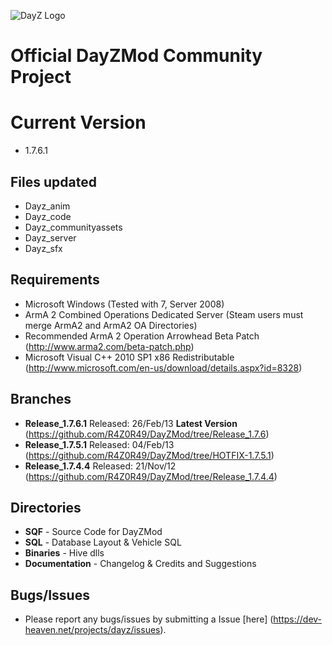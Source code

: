![DayZ Logo](http://i.imgur.com/V5FEm.png)

Official DayZMod Community Project
==================================

Current Version
==================================
 - 1.7.6.1
 
Files updated
------------
 - Dayz_anim
 - Dayz_code
 - Dayz_communityassets
 - Dayz_server
 - Dayz_sfx

Requirements
------------

 - Microsoft Windows (Tested with 7, Server 2008)
 - ArmA 2 Combined Operations Dedicated Server (Steam users must merge ArmA2 and ArmA2 OA Directories)
 - Recommended ArmA 2 Operation Arrowhead Beta Patch (http://www.arma2.com/beta-patch.php)
 - Microsoft Visual C++ 2010 SP1 x86 Redistributable (http://www.microsoft.com/en-us/download/details.aspx?id=8328)
 
Branches
--------

- **Release_1.7.6.1** Released: 26/Feb/13 **Latest Version** (https://github.com/R4Z0R49/DayZMod/tree/Release_1.7.6)
- **Release_1.7.5.1** Released: 04/Feb/13 (https://github.com/R4Z0R49/DayZMod/tree/HOTFIX-1.7.5.1)
- **Release_1.7.4.4** Released: 21/Nov/12 (https://github.com/R4Z0R49/DayZMod/tree/Release_1.7.4.4)

Directories
-----------

 - **SQF** - Source Code for DayZMod
 - **SQL** - Database Layout & Vehicle SQL
 - **Binaries** - Hive dlls
 - **Documentation** - Changelog & Credits and Suggestions

Bugs/Issues
-----------

- Please report any bugs/issues by submitting a Issue [here] (https://dev-heaven.net/projects/dayz/issues).
